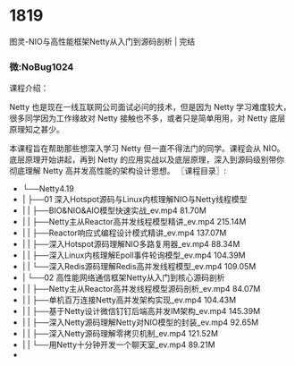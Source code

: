 # 1819
图灵-NIO与高性能框架Netty从入门到源码剖析 | 完结
### 微:NoBug1024 


课程介绍：

Netty 也是现在一线互联网公司面试必问的技术，但是因为 Netty 学习难度较大，很多同学因为工作缘故对 Netty 接触也不多，或者只是简单用用，对 Netty 底层原理知之甚少。

本课程旨在帮助那些想深入学习 Netty 但一直不得法门的同学。课程会从 NIO。底层原理开始讲起，再到 Netty 的应用实战以及底层原理，深入到源码级别带你彻底理解 Netty 高并发高性能的架构设计思想。
〖课程目录〗:

- └──Netty4.19  
- |   ├──01 深入Hotspot源码与Linux内核理解NIO与Netty线程模型  
- |   |   ├──BIO&amp;NIO&amp;AIO模型快速实战_ev.mp4  81.70M
- |   |   ├──Netty主从Reactor高并发线程模型精讲_ev.mp4  215.14M
- |   |   ├──Reactor响应式编程设计模式精讲_ev.mp4  137.07M
- |   |   ├──深入Hotspot源码理解NIO多路复用器_ev.mp4  88.34M
- |   |   ├──深入Linux内核理解Epoll事件轮询模型_ev.mp4  104.39M
- |   |   └──深入Redis源码理解Redis高并发线程模型_ev.mp4  109.05M
- |   └──02 高性能网络通信框架Netty从入门到核心源码剖析  
- |   |   ├──Netty主从Reactor高并发线程模型源码剖析_ev.mp4  84.07M
- |   |   ├──单机百万连接Netty高并发架构实现_ev.mp4  104.43M
- |   |   ├──基于Netty设计微信钉钉后端高并发IM架构_ev.mp4  145.39M
- |   |   ├──深入Netty源码理解Netty对NIO模型的封装_ev.mp4  92.65M
- |   |   ├──深入Netty源码理解零拷贝机制_ev.mp4  121.52M
- |   |   └──用Netty十分钟开发一个聊天室_ev.mp4  89.21M
- 

